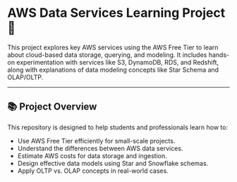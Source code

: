 # AWS Data Services Learning Project 🚀

This project explores key AWS services using the AWS Free Tier to learn about cloud-based data storage, querying, and modeling. It includes hands-on experimentation with services like S3, DynamoDB, RDS, and Redshift, along with explanations of data modeling concepts like Star Schema and OLAP/OLTP.

---

## 📚 Project Overview

This repository is designed to help students and professionals learn how to:
- Use AWS Free Tier efficiently for small-scale projects.
- Understand the differences between AWS data services.
- Estimate AWS costs for data storage and ingestion.
- Design effective data models using Star and Snowflake schemas.
- Apply OLTP vs. OLAP concepts in real-world cases.
